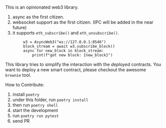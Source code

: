 This is an opinionated web3 library.

1. async as the first citizen.
2. websocket support as the first citizen. (IPC will be added in the near future)
3. it supports `eth_subscribe()` and `eth_unsubscribe()`.

```
        w3 = AsyncWeb3("ws://127.0.0.1:8546")
        block_stream = await w3.subscribe_block()
        async for new_block in block_stream:
            print(f"got new block: {new_block}")
```

This library tries to simplify the interaction with the *deployed* contracts. You want to deploy a new smart contract, please checkout the awesome `brownie` tool.

How to Contribute:

1. install `poetry`
2. under this folder, run `poetry install`
3. then run `poetry shell`
4. start the development
5. run `poetry run pytest`
6. send PR
